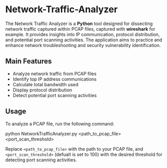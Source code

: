 # Network-Traffic-Analyzer
The Network Traffic Analyzer is a **Python** tool designed for dissecting network traffic captured within PCAP files, captured with **wireshark** for example. It provides insights into IP communication, protocol distribution, and potential port scanning activities. The application aims to practice and enhance network troubleshooting and security vulnerability identification.

## Main Features
- Analyze network traffic from PCAP files
- Identify top IP address communications
- Calculate total bandwidth used
- Display protocol distribution
- Detect potential port scanning activities

## Usage
To analyze a PCAP file, run the following command:

python NetworkTrafficAnalyzer.py <path_to_pcap_file> <port_scan_threshold>

Replace `<path_to_pcap_file>` with the path to your PCAP file, and `<port_scan_threshold>` (defualt is set to 100) with the desired threshold for detecting port scanning activities.
